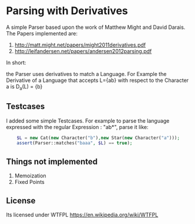 # Parsing with Derivatives

A simple Parser based upon the work of Matthew Might and David Darais.
The Papers implemented are:
1) http://matt.might.net/papers/might2011derivatives.pdf
2) http://leifandersen.net/papers/andersen2012parsing.pdf

In short:

the Parser uses derivatives to match a Language.
For Example the Derivative of a Language that accepts L={ab} with respect to the Character a
is D<sub>a</sub>(L) = {b}


## Testcases

I added some simple Testcases. For example to parse the language expressed with 
the regular Expression : "ab*", parse it like:
```PHP
    $L = new Cat(new Character("b"),new Star(new Character("a"))); 
    assert(Parser::matches("baaa", $L) == true);
```

## Things not implemented

1) Memoization
2) Fixed Points

## License

Its licensed under WTFPL 
https://en.wikipedia.org/wiki/WTFPL

